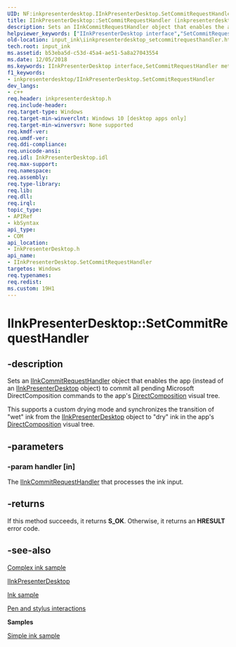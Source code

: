 ```yaml
---
UID: NF:inkpresenterdesktop.IInkPresenterDesktop.SetCommitRequestHandler
title: IInkPresenterDesktop::SetCommitRequestHandler (inkpresenterdesktop.h)
description: Sets an IInkCommitRequestHandler object that enables the app (instead of an IInkPresenterDesktop object) to commit all pending Microsoft DirectComposition commands to the app's DirectComposition visual tree.
helpviewer_keywords: ["IInkPresenterDesktop interface","SetCommitRequestHandler method","IInkPresenterDesktop.SetCommitRequestHandler","IInkPresenterDesktop::SetCommitRequestHandler","InkPresenterDesktop.iinkpresenterdesktop_setcommitrequesthandler","SetCommitRequestHandler","SetCommitRequestHandler method","SetCommitRequestHandler method","IInkPresenterDesktop interface","inkpresenterdesktop/IInkPresenterDesktop::SetCommitRequestHandler","input_ink.iinkpresenterdesktop_setcommitrequesthandler"]
old-location: input_ink\iinkpresenterdesktop_setcommitrequesthandler.htm
tech.root: input_ink
ms.assetid: b53eba5d-c53d-45a4-ae51-5a8a27043554
ms.date: 12/05/2018
ms.keywords: IInkPresenterDesktop interface,SetCommitRequestHandler method, IInkPresenterDesktop.SetCommitRequestHandler, IInkPresenterDesktop::SetCommitRequestHandler, InkPresenterDesktop.iinkpresenterdesktop_setcommitrequesthandler, SetCommitRequestHandler, SetCommitRequestHandler method, SetCommitRequestHandler method,IInkPresenterDesktop interface, inkpresenterdesktop/IInkPresenterDesktop::SetCommitRequestHandler, input_ink.iinkpresenterdesktop_setcommitrequesthandler
f1_keywords:
- inkpresenterdesktop/IInkPresenterDesktop.SetCommitRequestHandler
dev_langs:
- c++
req.header: inkpresenterdesktop.h
req.include-header: 
req.target-type: Windows
req.target-min-winverclnt: Windows 10 [desktop apps only]
req.target-min-winversvr: None supported
req.kmdf-ver: 
req.umdf-ver: 
req.ddi-compliance: 
req.unicode-ansi: 
req.idl: InkPresenterDesktop.idl
req.max-support: 
req.namespace: 
req.assembly: 
req.type-library: 
req.lib: 
req.dll: 
req.irql: 
topic_type:
- APIRef
- kbSyntax
api_type:
- COM
api_location:
- InkPresenterDesktop.h
api_name:
- IInkPresenterDesktop.SetCommitRequestHandler
targetos: Windows
req.typenames: 
req.redist: 
ms.custom: 19H1
---
```


# IInkPresenterDesktop::SetCommitRequestHandler


## -description


Sets an <a href="https://docs.microsoft.com/previous-versions/windows/desktop/api/inkpresenterdesktop/nn-inkpresenterdesktop-iinkcommitrequesthandler">IInkCommitRequestHandler</a> object that enables the app (instead of an <a href="https://docs.microsoft.com/previous-versions/windows/desktop/api/inkpresenterdesktop/nn-inkpresenterdesktop-iinkpresenterdesktop">IInkPresenterDesktop</a> object) to  commit all pending    Microsoft DirectComposition commands to the app's  <a href="https://docs.microsoft.com/windows/desktop/directcomp/directcomposition-portal">DirectComposition</a> visual tree. 

This supports a custom drying mode and synchronizes the transition of "wet" ink from the <a href="https://docs.microsoft.com/previous-versions/windows/desktop/api/inkpresenterdesktop/nn-inkpresenterdesktop-iinkpresenterdesktop">IInkPresenterDesktop</a> object to "dry" ink in the app's  <a href="https://docs.microsoft.com/windows/desktop/directcomp/directcomposition-portal">DirectComposition</a> visual tree.


## -parameters




### -param handler [in]

The <a href="https://docs.microsoft.com/previous-versions/windows/desktop/api/inkpresenterdesktop/nn-inkpresenterdesktop-iinkcommitrequesthandler">IInkCommitRequestHandler</a> that processes the ink input.


## -returns



If this method succeeds, it returns <b>S_OK</b>. Otherwise, it returns an <b>HRESULT</b> error code.




## -see-also




<a href="https://github.com/Microsoft/Windows-universal-samples/tree/master/Samples/ComplexInk">Complex ink sample</a>



<a href="https://docs.microsoft.com/previous-versions/windows/desktop/api/inkpresenterdesktop/nn-inkpresenterdesktop-iinkpresenterdesktop">IInkPresenterDesktop</a>



<a href="https://github.com/Microsoft/Windows-universal-samples/tree/master/Samples/Ink">Ink sample</a>



<a href="https://docs.microsoft.com/windows/uwp/input-and-devices/pen-and-stylus-interactions">Pen and stylus interactions</a>



<b>Samples</b>



<a href="https://github.com/Microsoft/Windows-universal-samples/tree/master/Samples/SimpleInk">Simple ink sample</a>
 

 


